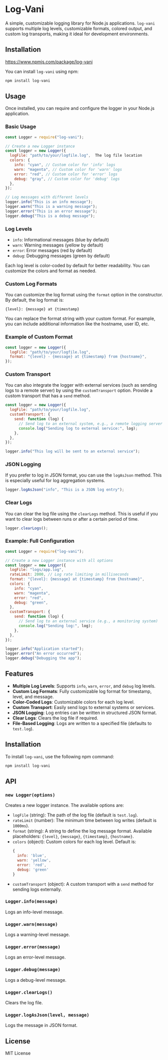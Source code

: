 # Log-Vani

A simple, customizable logging library for Node.js applications. `log-vani` supports multiple log levels, customizable formats, colored output, and custom log transports, making it ideal for development environments.

## Installation

https://www.npmjs.com/package/log-vani

You can install `log-vani` using npm:

```bash
npm install log-vani
```

## Usage

Once installed, you can require and configure the logger in your Node.js application.

### Basic Usage

```javascript
const Logger = require("log-vani");

// Create a new Logger instance
const logger = new Logger({
  logFile: "path/to/your/logfile.log",  The log file location
  colors: {
    info: "cyan", // Custom color for 'info' logs
    warn: "magenta", // Custom color for 'warn' logs
    error: "red", // Custom color for 'error' logs
    debug: "gray", // Custom color for 'debug' logs
  },
});

// Log messages with different levels
logger.info("This is an info message");
logger.warn("This is a warning message");
logger.error("This is an error message");
logger.debug("This is a debug message");
```

### Log Levels

- `info`: Informational messages (blue by default)
- `warn`: Warning messages (yellow by default)
- `error`: Error messages (red by default)
- `debug`: Debugging messages (green by default)

Each log level is color-coded by default for better readability. You can customize the colors and format as needed.

### Custom Log Formats

You can customize the log format using the `format` option in the constructor. By default, the log format is:

```text
{level}: {message} at {timestamp}
```

You can replace the format string with your custom format. For example, you can include additional information like the hostname, user ID, etc.

### Example of Custom Format

```javascript
const logger = new Logger({
  logFile: "path/to/your/logfile.log",
  format: "{level} - {message} at {timestamp} from {hostname}",
});
```

### Custom Transport

You can also integrate the logger with external services (such as sending logs to a remote server) by using the `customTransport` option. Provide a custom transport that has a `send` method.

```javascript
const logger = new Logger({
  logFile: "path/to/your/logfile.log",
  customTransport: {
    send: function (log) {
      // Send log to an external system, e.g., a remote logging server
      console.log("Sending log to external service:", log);
    },
  },
});

logger.info("This log will be sent to an external service");
```

### JSON Logging

If you prefer to log in JSON format, you can use the `logAsJson` method. This is especially useful for log aggregation systems.

```javascript
logger.logAsJson("info", "This is a JSON log entry");
```

### Clear Logs

You can clear the log file using the `clearLogs` method. This is useful if you want to clear logs between runs or after a certain period of time.

```javascript
logger.clearLogs();
```

### Example: Full Configuration

```javascript
const Logger = require("log-vani");

// Create a new Logger instance with all options
const logger = new Logger({
  logFile: "logs/app.log",
  rateLimit: 2000, // Log rate limiting in milliseconds
  format: "{level}: {message} at {timestamp} from {hostname}",
  colors: {
    info: "cyan",
    warn: "magenta",
    error: "red",
    debug: "green",
  },
  customTransport: {
    send: function (log) {
      // Send log to an external service (e.g., a monitoring system)
      console.log("Sending log:", log);
    },
  },
});

logger.info("Application started");
logger.error("An error occurred");
logger.debug("Debugging the app");
```

## Features

- **Multiple Log Levels**: Supports `info`, `warn`, `error`, and `debug` log levels.
- **Custom Log Formats**: Fully customizable log format for timestamp, level, and message.
- **Color-Coded Logs**: Customizable colors for each log level.
- **Custom Transport**: Easily send logs to external systems or services.
- **JSON Logging**: Log entries can be written in structured JSON format.
- **Clear Logs**: Clears the log file if required.
- **File-Based Logging**: Logs are written to a specified file (defaults to `test.log`).

## Installation

To install `log-vani`, use the following npm command:

```bash
npm install log-vani
```

## API

### `new Logger(options)`

Creates a new logger instance. The available options are:

- `logFile` (string): The path of the log file (default is `test.log`).
- `rateLimit` (number): The minimum time between log writes (default is `1000ms`).
- `format` (string): A string to define the log message format. Available placeholders: `{level}`, `{message}`, `{timestamp}`, `{hostname}`.
- `colors` (object): Custom colors for each log level. Default is:
  ```javascript
  {
    info: 'blue',
    warn: 'yellow',
    error: 'red',
    debug: 'green'
  }
  ```
- `customTransport` (object): A custom transport with a `send` method for sending logs externally.

### `Logger.info(message)`

Logs an info-level message.

### `Logger.warn(message)`

Logs a warning-level message.

### `Logger.error(message)`

Logs an error-level message.

### `Logger.debug(message)`

Logs a debug-level message.

### `Logger.clearLogs()`

Clears the log file.

### `Logger.logAsJson(level, message)`

Logs the message in JSON format.

## License

MIT License

